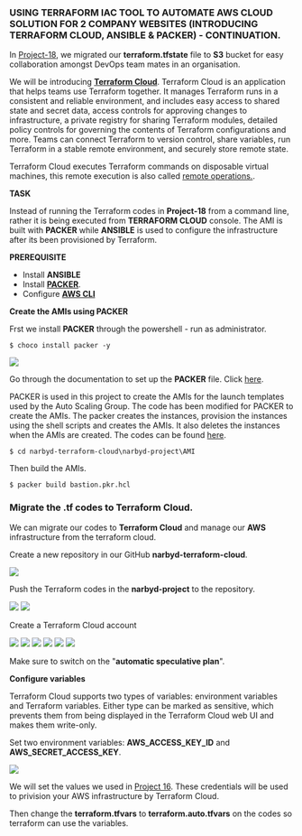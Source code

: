 ### __USING TERRAFORM IAC TOOL TO AUTOMATE AWS CLOUD SOLUTION FOR 2 COMPANY WEBSITES (INTRODUCING TERRAFORM CLOUD, ANSIBLE & PACKER) - CONTINUATION__.

In [Project-18](https://github.com/dybran/Project-18/blob/main/Project-18.md), we migrated our __terraform.tfstate__ file to __S3__ bucket for easy collaboration amongst DevOps team mates in an organisation.

We will be introducing [__Terraform Cloud__](https://developer.hashicorp.com/terraform/cloud-docs). Terraform Cloud is an application that helps teams use Terraform together. It manages Terraform runs in a consistent and reliable environment, and includes easy access to shared state and secret data, access controls for approving changes to infrastructure, a private registry for sharing Terraform modules, detailed policy controls for governing the contents of Terraform configurations and more.
Teams can  connect Terraform to version control, share variables, run Terraform in a stable remote environment, and securely store remote state.

Terraform Cloud executes Terraform commands on disposable virtual machines, this remote execution is also called [remote operations.](https://developer.hashicorp.com/terraform/cloud-docs/run/remote-operations).

__TASK__

Instead of running the Terraform codes in __Project-18__ from a command line, rather it is being executed from __TERRAFORM CLOUD__ console. The AMI is built with __PACKER__ while __ANSIBLE__ is used to configure the infrastructure after its been provisioned by Terraform.


__PREREQUISITE__

- Install __ANSIBLE__
- Install [__PACKER__](https://developer.hashicorp.com/packer/downloads?product_intent=packer).
- Configure [__AWS CLI__](https://www.youtube.com/watch?v=u0JyzUGzvJA)

__Create the AMIs using PACKER__



Frst we install __PACKER__ through the powershell - run as administrator.

`$ choco install packer -y`

![](./images/choco.PNG)

Go through the documentation to set up the __PACKER__ file. Click [here](https://developer.hashicorp.com/packer/docs/templates/hcl_templates).

PACKER is used in this project to create the AMIs for the launch templates used by the Auto Scaling Group. The code has been modified for PACKER to create the AMIs. The packer creates the instances, provision the instances using the shell scripts and creates the AMIs. It also deletes the instances when the AMIs are created.
The codes can be found [here](https://github.com/dybran/Project-19/tree/main/narbyd-project).

`$ cd narbyd-terraform-cloud\narbyd-project\AMI`

Then build the AMIs.

`$ packer build bastion.pkr.hcl`





### __Migrate the .tf codes to Terraform Cloud__.

We can migrate our codes to __Terraform Cloud__ and manage our __AWS__ infrastructure from the terraform cloud.

Create a new repository in our GitHub __narbyd-terraform-cloud__.

![](./images/nw.PNG)

Push the Terraform codes in the __narbyd-project__  to the repository.

![](./images/np1.PNG)
![](./images/np2.PNG)

Create a Terraform Cloud account

![](./images/ws1.PNG)
![](./images/ws2.PNG)
![](./images/ws3.PNG)
![](./images/ws4.PNG)
![](./images/def.PNG)
![](./images/ws5.PNG)

Make sure to switch on the "__automatic speculative plan__".

__Configure variables__

Terraform Cloud supports two types of variables: environment variables and Terraform variables. Either type can be marked as sensitive, which prevents them from being displayed in the Terraform Cloud web UI and makes them write-only.

Set two environment variables: __AWS_ACCESS_KEY_ID__ and __AWS_SECRET_ACCESS_KEY__.

![](./images/vari.PNG)

We will set the values we used in [Project 16](https://github.com/dybran/Project-16). These credentials will be used to privision your AWS infrastructure by Terraform Cloud.

Then change the __terraform.tfvars__ to __terraform.auto.tfvars__ on the codes so terraform can use the variables.









